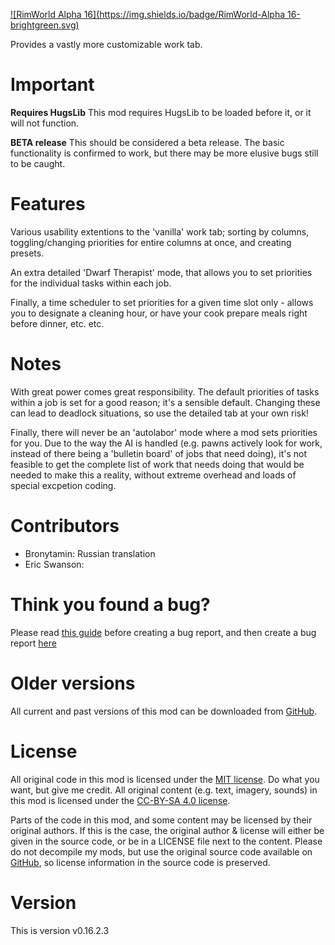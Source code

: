 [![RimWorld Alpha 16](https://img.shields.io/badge/RimWorld-Alpha 16-brightgreen.svg)](http://rimworldgame.com/)

Provides a vastly more customizable work tab. 

# Important
**Requires HugsLib**
This mod requires HugsLib to be loaded before it, or it will not function.

**BETA release**
This should be considered a beta release. The basic functionality is confirmed to work, but there may be more elusive bugs still to be caught.


# Features
Various usability extentions to the 'vanilla' work tab; sorting by columns, toggling/changing priorities for entire columns at once, and creating presets. 

An extra detailed 'Dwarf Therapist' mode, that allows you to set priorities for the individual tasks within each job. 

Finally, a time scheduler to set priorities for a given time slot only - allows you to designate a cleaning hour, or have your cook prepare meals right before dinner, etc. etc. 


# Notes
With great power comes great responsibility. The default priorities of tasks within a job is set for a good reason; it's a sensible default. Changing these can lead to deadlock situations, so use the detailed tab at your own risk! 

Finally, there will never be an 'autolabor' mode where a mod sets priorities for you. Due to the way the AI is handled (e.g. pawns actively look for work, instead of there being a 'bulletin board' of jobs that need doing), it's not feasible to get the complete list of work that needs doing that would be needed to make this a reality, without extreme overhead and loads of special excpetion coding.

# Contributors
 - Bronytamin:	Russian translation
 - Eric Swanson:	

# Think you found a bug? 
Please read [this guide](http://steamcommunity.com/sharedfiles/filedetails/?id=725234314) before creating a bug report,
 and then create a bug report [here](https://github.com/FluffierThanThou/WorkTab/issues)

# Older versions
All current and past versions of this mod can be downloaded from [GitHub](https://github.com/FluffierThanThou/WorkTab/releases).

# License
All original code in this mod is licensed under the [MIT license](https://opensource.org/licenses/MIT). Do what you want, but give me credit. 
All original content (e.g. text, imagery, sounds) in this mod is licensed under the [CC-BY-SA 4.0 license](http://creativecommons.org/licenses/by-sa/4.0/).

Parts of the code in this mod, and some content may be licensed by their original authors. If this is the case, the original author & license will either be given in the source code, or be in a LICENSE file next to the content. Please do not decompile my mods, but use the original source code available on [GitHub](https://github.com/FluffierThanThou/WorkTab/), so license information in the source code is preserved.

# Version
This is version v0.16.2.3